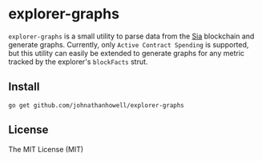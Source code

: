 # explorer-graphs

`explorer-graphs` is a small utility to parse data from the [Sia](https://github.com/NebulousLabs/Sia) blockchain and generate graphs. Currently, only `Active Contract Spending` is supported, but this utility can easily be extended to generate graphs for any metric tracked by the explorer's `blockFacts` strut.

## Install

`go get github.com/johnathanhowell/explorer-graphs`

## License

The MIT License (MIT)
